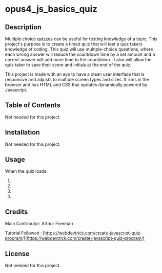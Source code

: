 # opus4_js_basics_quiz

## Description 

Multiple choice quizzes can be useful for testing knowledge of a topic. This project's purpose is to create a timed quiz that will test a quiz takers knowledge of coding. This quiz will use multiple-choice questions, where each wrong answer will reduce the countdown time by a set amount and a correct answer will add more time to the countdown. It also will allow the quiz taker to save their score and initials at the end of the quiz.

This project is made with an eye to have a clean user interface that is responsive and adjusts to multiple screen types and sizes. It runs in the browser and has HTML and CSS that updates dynamically powered by Javascript.


## Table of Contents

Not needed for this project.


## Installation

Not needed for this project.


## Usage 

When the quiz loads:

1.
2.
3.
4.


## Credits

Main Contributor: Arthur Freeman

Tutorial Followed : [https://webdevtrick.com/create-javascript-quiz-program/](https://webdevtrick.com/create-javascript-quiz-program/)

## License

Not needed for this project.
